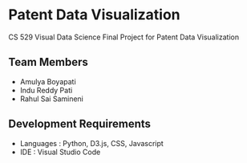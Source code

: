 # Patent Data Visualization
CS 529 Visual Data Science Final Project for Patent Data Visualization


## Team Members
+ Amulya Boyapati
+ Indu Reddy Pati
+ Rahul Sai Samineni


## Development Requirements
+ Languages : Python, D3.js, CSS, Javascript
+ IDE : Visual Studio Code

